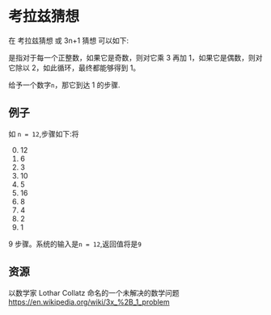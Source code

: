 # 考拉兹猜想

在 考拉兹猜想 或 3n+1 猜想 可以如下:

是指对于每一个正整数，如果它是奇数，则对它乘 3 再加 1，如果它是偶数，则对它除以 2，如此循环，最终都能够得到 1。

给予一个数字`n`，那它到达 1 的步骤.

## 例子

如 `n = 12`,步骤如下:将

0.  12
1.  6
1.  3
1.  10
1.  5
1.  16
1.  8
1.  4
1.  2
1.  1

9 步骤。系统的输入是`n = 12`,返回值将是`9`

[help-page]: https://exercism.io/tracks/rust/learning
[modules]: https://doc.rust-lang.org/book/2018-edition/ch07-00-modules.html
[cargo]: https://doc.rust-lang.org/book/2018-edition/ch14-00-more-about-cargo.html
[rust-tests]: https://doc.rust-lang.org/book/2018-edition/ch11-02-running-tests.html

## 资源

以数学家 Lothar Collatz 命名的一个未解决的数学问题<https://en.wikipedia.org/wiki/3x_%2B_1_problem>
